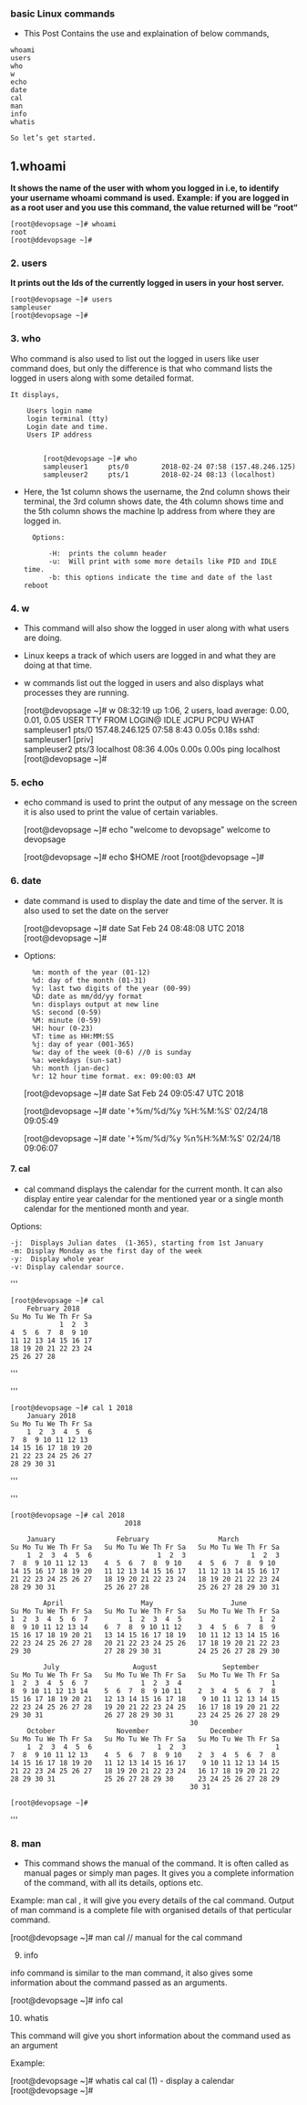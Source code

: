 ###  basic Linux commands 
*    This Post Contains the use and explaination of below commands,

    whoami
    users
    who
    w
    echo
    date
    cal
    man
    info
    whatis

    So let’s get started.
    
    
##      1.whoami


   
 __It shows the name of the user with whom you logged in i.e, to identify your username whoami command is used.__
    __Example: if you are logged in as a root user and you use this command, the value returned will be “root“__

    [root@devopsage ~]# whoami
    root
    [root@ddevopsage ~]#


###     2.  users

 __It prints out the Ids of the currently logged in users in your host server.__

    [root@devopsage ~]# users
    sampleuser
    [root@devopsage ~]#


###     3. who

 Who command is also used to list out the logged in users like user command does, but only the 
    difference is that who command lists the logged in users along with some detailed format.

    It displays,

        Users login name
        login terminal (tty)
        Login date and time.
        Users IP address


            [root@devopsage ~]# who
            sampleuser1     pts/0        2018-02-24 07:58 (157.48.246.125)
            sampleuser2     pts/1        2018-02-24 08:13 (localhost)


* Here, the 1st column shows the username, the 2nd column shows their terminal, the 3rd column shows date, 
    the 4th   column shows time and the 5th column shows the machine Ip address from where they are logged in.


        Options:

            -H:  prints the column header
            -u:  Will print with some more details like PID and IDLE time.
            -b: this options indicate the time and date of the last reboot



###     4. w

* This command will also show the logged in user along with what users are doing. 
* Linux keeps a track of which users are logged in and what they are doing at that time.
* w commands list out the logged in users and also displays what processes they are running.


    [root@devopsage ~]# w
    08:32:19 up  1:06,  2 users,  load average: 0.00, 0.01, 0.05
    USER     TTY      FROM             LOGIN@   IDLE   JCPU   PCPU WHAT
    sampleuser1     pts/0    157.48.246.125   07:58    8:43   0.05s  0.18s sshd: sampleuser1 [priv]   
    sampleuser2     pts/3    localhost        08:36    4.00s  0.00s  0.00s ping localhost   
    [root@devopsage ~]#
    


###     5. echo
    
* echo command is used to print the output of any message on the screen it is also used to print the value
     of certain variables.

   
    [root@devopsage ~]# echo "welcome to devopsage"
    welcome to devopsage

    [root@devopsage ~]# echo $HOME
    /root
    [root@devopsage ~]#
   


###     6. date

* date command is used to display the date and time of the server.
     It is also used to set the date on the server


    [root@devopsage ~]# date
    Sat Feb 24 08:48:08 UTC 2018
    [root@devopsage ~]#

* Options:

        %m: month of the year (01-12)
        %d: day of the month (01-31)
        %y: last two digits of the year (00-99)
        %D: date as mm/dd/yy format
        %n: displays output at new line
        %S: second (0-59)
        %M: minute (0-59)
        %H: hour (0-23)
        %T: time as HH:MM:SS
        %j: day of year (001-365)
        %w: day of the week (0-6) //0 is sunday
        %a: weekdays (sun-sat)
        %h: month (jan-dec)
        %r: 12 hour time format. ex: 09:00:03 AM


    [root@devopsage ~]# date
    Sat Feb 24 09:05:47 UTC 2018



    [root@devopsage ~]# date '+%m/%d/%y %H:%M:%S'
    02/24/18 09:05:49


    
    [root@devopsage ~]# date '+%m/%d/%y %n%H:%M:%S'
    02/24/18 
    09:06:07



####    7. cal

* cal command displays the calendar for the current month. It can also display entire year calendar for the mentioned     year or a single month calendar for the mentioned month and year.

Options:

    -j:  Displays Julian dates  (1-365), starting from 1st January
    -m: Display Monday as the first day of the week
    -y:  Display whole year
    -v: Display calendar source.

'''

    [root@devopsage ~]# cal
        February 2018   
    Su Mo Tu We Th Fr Sa
                1  2  3
    4  5  6  7  8  9 10
    11 12 13 14 15 16 17
    18 19 20 21 22 23 24
    25 26 27 28

'''

'''

    [root@devopsage ~]# cal 1 2018
        January 2018    
    Su Mo Tu We Th Fr Sa
        1  2  3  4  5  6
    7  8  9 10 11 12 13
    14 15 16 17 18 19 20
    21 22 23 24 25 26 27
    28 29 30 31

'''

'''

    [root@devopsage ~]# cal 2018
                                2018                               

        January               February                 March       
    Su Mo Tu We Th Fr Sa   Su Mo Tu We Th Fr Sa   Su Mo Tu We Th Fr Sa
        1  2  3  4  5  6                1  2  3                1  2  3
    7  8  9 10 11 12 13    4  5  6  7  8  9 10    4  5  6  7  8  9 10
    14 15 16 17 18 19 20   11 12 13 14 15 16 17   11 12 13 14 15 16 17
    21 22 23 24 25 26 27   18 19 20 21 22 23 24   18 19 20 21 22 23 24
    28 29 30 31            25 26 27 28            25 26 27 28 29 30 31

            April                   May                   June        
    Su Mo Tu We Th Fr Sa   Su Mo Tu We Th Fr Sa   Su Mo Tu We Th Fr Sa
    1  2  3  4  5  6  7          1  2  3  4  5                   1  2
    8  9 10 11 12 13 14    6  7  8  9 10 11 12    3  4  5  6  7  8  9
    15 16 17 18 19 20 21   13 14 15 16 17 18 19   10 11 12 13 14 15 16
    22 23 24 25 26 27 28   20 21 22 23 24 25 26   17 18 19 20 21 22 23
    29 30                  27 28 29 30 31         24 25 26 27 28 29 30

            July                  August                September     
    Su Mo Tu We Th Fr Sa   Su Mo Tu We Th Fr Sa   Su Mo Tu We Th Fr Sa
    1  2  3  4  5  6  7             1  2  3  4                      1
    8  9 10 11 12 13 14    5  6  7  8  9 10 11    2  3  4  5  6  7  8
    15 16 17 18 19 20 21   12 13 14 15 16 17 18    9 10 11 12 13 14 15
    22 23 24 25 26 27 28   19 20 21 22 23 24 25   16 17 18 19 20 21 22
    29 30 31               26 27 28 29 30 31      23 24 25 26 27 28 29
                                                30
        October               November               December      
    Su Mo Tu We Th Fr Sa   Su Mo Tu We Th Fr Sa   Su Mo Tu We Th Fr Sa
        1  2  3  4  5  6                1  2  3                      1
    7  8  9 10 11 12 13    4  5  6  7  8  9 10    2  3  4  5  6  7  8
    14 15 16 17 18 19 20   11 12 13 14 15 16 17    9 10 11 12 13 14 15
    21 22 23 24 25 26 27   18 19 20 21 22 23 24   16 17 18 19 20 21 22
    28 29 30 31            25 26 27 28 29 30      23 24 25 26 27 28 29
                                                30 31

    [root@devopsage ~]#

'''


###     8. man

* This command shows the manual of the command. It is often called as manual pages or simply man pages. It gives you a  complete information of the command, with all its details, options etc.

Example: man cal , it will give you every details of the cal command. Output of man command is a complete file with organised details of that perticular command.

[root@devopsage ~]# man cal   // manual for the cal command

9. info

info command is similar to the man command, it also gives some information about the command passed as an arguments.

[root@devopsage ~]# info cal

10. whatis

This command will give you short information about the command used as an argument

Example:

[root@devopsage ~]# whatis cal
cal (1)              - display a calendar
[root@devopsage ~]#